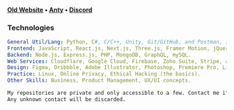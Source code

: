 <h4><a href="https://aspect.cx">Old Website</a> • <a href="https://anty.aspect.cx">Anty</a> • <a href="https://discord.gg/ZnFRgD6nKp">Discord</a></h4>

### Technologies
 
 ```yaml
General Util/Lang: Python, C#, C/C++, Unity, Git/GitHub, and Postman, Insomnia.
Frontend: JavaScript, React.js, Next.js, Three.js, Framer Motion, jQuery, HTML, CSS, TailwindCSS, SASS, Bootstrap, and MUI.
Backend: Node.js, Express.js, PHP, MongoDB, GraphQL, mySQL.
Web Services: Cloudflare, Google Cloud, Firebase, Zoho Suite, Stripe, and Paypal.
Design: Figma, Dribbble, Adobe Illustrator, Photoshop, Premiere Pro, Lightroom and After Effects.
Practice: Linux, Online Privacy, Ethical Hacking (the basics).
Other Skills: Business, Product Management, UX/UI concepts.
 
 ```

```diff
My repositories are private and only accessible to a few. Contact me if you wish to access a specific repository.
Any unknown contact will be discarded.
```
